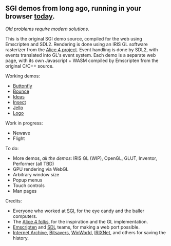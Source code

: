## SGI demos from long ago, running in your browser [today](https://sgi-demos.github.io).
_Old problems require modern solutions._ 

This is the original SGI demo source, compiled for the web using Emscripten and SDL2.  Rendering is done using an IRIS GL software rasterizer from the [Alice 4 project](https://lkesteloot.github.io/alice/alice4/libgl.html).  Event handling is done by SDL2, with events translated into GL's event system.  Each demo is a separate web page, with its own Javascript + WASM compiled by Emscripten from the original C/C++ source.

Working demos:
- [Buttonfly](https://sgi-demos.github.io/)
- [Bounce](https://sgi-demos.github.io/sgi-demos/bounce/web/bounce_full.html)
- [Ideas](https://sgi-demos.github.io/sgi-demos/ideas/web/ideas_full.html)
- [Insect](https://sgi-demos.github.io/sgi-demos/insect/web/insect_full.html)
- [Jello](https://sgi-demos.github.io/sgi-demos/jello/web/jello_full.html)
- [Logo](https://sgi-demos.github.io/sgi-demos/logo/web/logo_full.html)

Work in progress:
- Newave
- Flight

To do:
- More demos, _all the demos_: IRIS GL (WIP), OpenGL, GLUT, Inventor, Performer (all TBD)
- GPU rendering via WebGL
- Arbitrary window size
- Popup menus
- Touch controls
- Man pages

Credits:
- Everyone who worked at [SGI](https://en.wikipedia.org/wiki/Silicon_Graphics), for the eye candy and the baller computers.
- The [Alice 4 folks](https://lkesteloot.github.io/alice/alice4/), for the inspiration and the GL implementation.
- [Emscripten](https://emscripten.org) and [SDL](https://www.libsdl.org) teams, for making a web port possible.
- [Internet Archive](archive.org/search?query=sgi&and%5B%5D=mediatype%3A%22software%22), [Bitsavers](bitsavers.org/bits/SGI/mips/cd/), [WinWorld](winworldpc.com/search?q=irix), [IRIXNet](irixnet.org/files.html), and others for saving the history.
